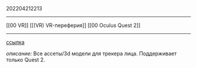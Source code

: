 202204212213
***
[[00 VR]] [[(VR) VR-переферия]] [[00 Oculus Quest 2]]
***
[ссылка](https://github.com/Futurabeast/FaceTrackerAssets)

*описание:*
Все ассеты/3d модели для трекера лица.
Поддерживает только Quest 2.
